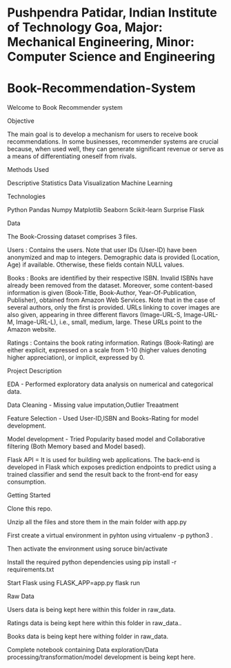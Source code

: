 # Pushpendra Patidar, Indian Institute of Technology Goa, Major: Mechanical Engineering, Minor: Computer Science and Engineering

# Book-Recommendation-System
Welcome to Book Recommender system 

Objective

The main goal is to develop a mechanism for users to receive book recommendations. In some businesses, recommender systems are crucial because, when used well, they can generate significant revenue or serve as a means of differentiating oneself from rivals.

Methods Used

Descriptive Statistics Data Visualization Machine Learning

Technologies

Python Pandas Numpy Matplotlib Seaborn Scikit-learn Surprise Flask

Data

The Book-Crossing dataset comprises 3 files.

Users : Contains the users. Note that user IDs (User-ID) have been anonymized and map to integers. Demographic data is provided (Location, Age) if available. Otherwise, these fields contain NULL values.

Books : Books are identified by their respective ISBN. Invalid ISBNs have already been removed from the dataset. Moreover, some content-based information is given (Book-Title, Book-Author, Year-Of-Publication, Publisher), obtained from Amazon Web Services. Note that in the case of several authors, only the first is provided. URLs linking to cover images are also given, appearing in three different flavors (Image-URL-S, Image-URL-M, Image-URL-L), i.e., small, medium, large. These URLs point to the Amazon website.

Ratings : Contains the book rating information. Ratings (Book-Rating) are either explicit, expressed on a scale from 1-10 (higher values denoting higher appreciation), or implicit, expressed by 0.

Project Description

EDA - Performed exploratory data analysis on numerical and categorical data.

Data Cleaning - Missing value imputation,Outlier Treaatment

Feature Selection - Used User-ID,ISBN and Books-Rating for model development.

Model development - Tried Popularity based model and Collaborative filtering (Both Memory based and Model based).

Flask API = It is used for building web applications. The back-end is developed in Flask which exposes prediction endpoints to predict using a trained classifier and send the result back to the front-end for easy consumption.


Getting Started

Clone this repo.

Unzip all the files and store them in the main folder with app.py

First create a virtual environment in pyhton using 
virtualenv -p python3 .

Then activate the environment using 
soruce bin/activate

Install the required python dependencies using 
pip install -r requirements.txt

Start Flask using 
FLASK_APP=app.py flask run


Raw Data

Users data is being kept here within this folder in raw_data.

Ratings data is being kept here within this folder in raw_data..

Books data is being kept here withing folder in raw_data.

Complete notebook containing Data exploration/Data processing/transformation/model development is being kept here.

